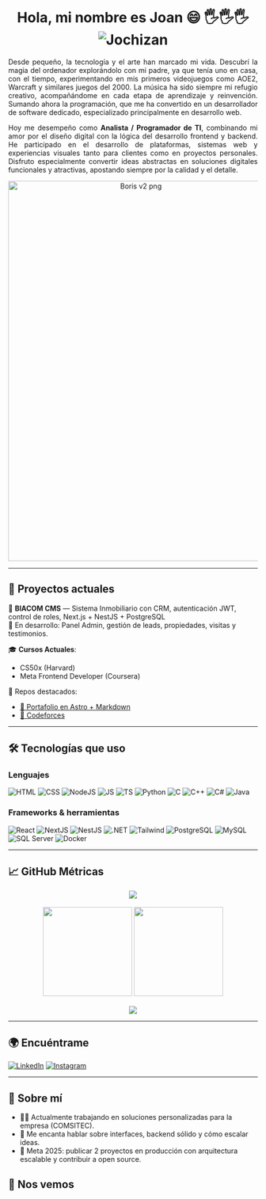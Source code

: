 <p align='center'>
  <h1 align='center'> Hola, mi nombre es Joan 😄 🖐️🖐️🖐️ <img src="https://komarev.com/ghpvc/?username=Jochizan&label=Profile%20views&color=129e00&style=plastic" alt="Jochizan"/></h1>
</p>

<p align='justify'>
Desde pequeño, la tecnología y el arte han marcado mi vida. Descubrí la magia del ordenador explorándolo con mi padre, ya que tenía uno en casa, con el tiempo, experimentando en mis primeros videojuegos como AOE2, Warcraft y similares juegos del 2000. La música ha sido siempre mi refugio creativo, acompañándome en cada etapa de aprendizaje y reinvención. Sumando ahora la programación, que me ha convertido en un desarrollador de software dedicado, especializado principalmente en desarrollo web.
</p>

<p align='justify'>
Hoy me desempeño como <strong>Analista / Programador de TI</strong>, combinando mi amor por el diseño digital con la lógica del desarrollo frontend y backend. He participado en el desarrollo de plataformas, sistemas web y experiencias visuales tanto para clientes como en proyectos personales. Disfruto especialmente convertir ideas abstractas en soluciones digitales funcionales y atractivas, apostando siempre por la calidad y el detalle.
</p>

<p align='center'>
 <img width="520" height="768" alt="Boris v2 png" src="https://github.com/user-attachments/assets/1de6e864-3975-4a22-90fa-f4dcefee5c48" />
</p>

---

## 💼 Proyectos actuales

🎯 **BIACOM CMS** — Sistema Inmobiliario con CRM, autenticación JWT, control de roles, Next.js + NestJS + PostgreSQL  
🔧 En desarrollo: Panel Admin, gestión de leads, propiedades, visitas y testimonios.

🎓 **Cursos Actuales**:  
- CS50x (Harvard)  
- Meta Frontend Developer (Coursera)

📁 Repos destacados:
- [🔗 Portafolio en Astro + Markdown](https://jozan.vercel.app)
- [🔗 Codeforces](https://github.com/Jochizan/codeforces)

---

## 🛠️ Tecnologías que uso

### Lenguajes

![HTML](https://img.shields.io/badge/HTML5-E34F26?style=flat&logo=html5&logoColor=white)
![CSS](https://img.shields.io/badge/CSS3-1572B6?style=flat&logo=css3&logoColor=white)
![NodeJS](https://img.shields.io/badge/Node.js-339933?style=flat&logo=node-dot-js&logoColor=white)
![JS](https://img.shields.io/badge/JavaScript-F7DF1E?style=flat&logo=javascript&logoColor=black)
![TS](https://img.shields.io/badge/TypeScript-3178C6?style=flat&logo=typescript&logoColor=white)
![Python](https://img.shields.io/badge/Python-3776AB?style=flat&logo=python&logoColor=white)
![C](https://img.shields.io/badge/C-00599C?style=flat&logo=c&logoColor=white)
![C++](https://img.shields.io/badge/C++-00599C?style=flat&logo=c%2B%2B&logoColor=white)
![C#](https://img.shields.io/badge/C%23-239120?style=flat&logo=c-sharp&logoColor=white)
![Java](https://img.shields.io/badge/Java-007396?style=flat&logo=java&logoColor=white)

### Frameworks & herramientas

![React](https://img.shields.io/badge/React-20232A?style=flat&logo=react&logoColor=61DAFB)
![NextJS](https://img.shields.io/badge/Next.js-000000?style=flat&logo=nextdotjs&logoColor=white)
![NestJS](https://img.shields.io/badge/NestJS-E0234E?style=flat&logo=nestjs&logoColor=white)
![.NET](https://img.shields.io/badge/.NET-512BD4?style=flat&logo=dotnet&logoColor=white)
![Tailwind](https://img.shields.io/badge/TailwindCSS-38B2AC?style=flat&logo=tailwind-css&logoColor=white)
![PostgreSQL](https://img.shields.io/badge/PostgreSQL-336791?style=flat&logo=postgresql&logoColor=white)
![MySQL](https://img.shields.io/badge/MySQL-4479A1?style=flat&logo=mysql&logoColor=white)
![SQL Server](https://img.shields.io/badge/SQL%20Server-CC2927?style=flat&logo=microsoftsqlserver&logoColor=white)
![Docker](https://img.shields.io/badge/Docker-2496ED?style=flat&logo=docker&logoColor=white)

---

## 📈 GitHub Métricas

<div align="center">
  <img src="https://github-readme-streak-stats.herokuapp.com?user=Jochizan&theme=dark&date_format=M%20j%5B%2C%20Y%5D" />
  <br /><br />
  <img height="180em" src="https://github-readme-stats.vercel.app/api?username=Jochizan&show_icons=true&theme=dark&include_all_commits=true&count_private=true" />
  <img height="180em" src="https://github-readme-stats.vercel.app/api/top-langs/?username=Jochizan&layout=compact&langs_count=8&theme=dark" />
  <br /><br />
  <img src="https://github-profile-trophy.vercel.app/?username=Jochizan&theme=darkhub&margin-w=30&row=1" />
</div>

---

## 🌍 Encuéntrame

[![LinkedIn](https://img.shields.io/badge/-LinkedIn-blue?style=flat&logo=linkedin&logoColor=white)](https://www.linkedin.com/in/jochizan)
[![Instagram](https://img.shields.io/badge/-Instagram-E4405F?style=flat&logo=instagram&logoColor=white)](https://www.instagram.com/jochizan)

---

## 🤖 Sobre mí

- 👨‍💻 Actualmente trabajando en soluciones personalizadas para la empresa (COMSITEC).
- 💬 Me encanta hablar sobre interfaces, backend sólido y cómo escalar ideas.
- 🎯 Meta 2025: publicar 2 proyectos en producción con arquitectura escalable y contribuir a open source.

## 👋 Nos vemos 
